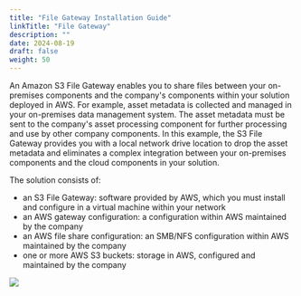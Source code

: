 ```yaml
---
title: "File Gateway Installation Guide"
linkTitle: "File Gateway"
description: ""
date: 2024-08-19
draft: false
weight: 50
---
```


An Amazon S3 File Gateway enables you to share files between your on-premises components and the company's components within your solution deployed in AWS. For example, asset metadata is collected and managed in your on-premises data management system. The asset metadata must be sent to the company's asset processing component for further processing and use by other company components. In this example, the S3 File Gateway provides you with a local network drive location to drop the asset metadata and eliminates a complex integration between your on-premises components and the cloud components in your solution.

The solution consists of:

* an S3 File Gateway: software provided by AWS, which you must install and configure in a virtual machine within your network
* an AWS gateway configuration: a configuration within AWS maintained by the company
* an AWS file share configuration: an SMB/NFS configuration within AWS maintained by the company
* one or more AWS S3 buckets: storage in AWS, configured and maintained by the company

![](../../images/fdps_installation_architecture_overview.png)

